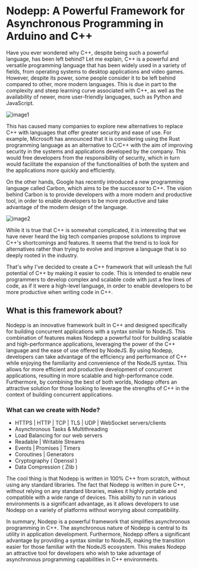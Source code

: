 # Nodepp: A Powerful Framework for Asynchronous Programming in Arduino and C++

Have you ever wondered why C++, despite being such a powerful language, has been left behind? Let me explain, C++ is a powerful and versatile programming language that has been widely used in a variety of fields, from operating systems to desktop applications and video games. However, despite its power, some people consider it to be left behind compared to other, more modern languages. This is due in part to the complexity and steep learning curve associated with C++, as well as the availability of newer, more user-friendly languages, such as Python and JavaScript.

![image1](https://miro.medium.com/v2/resize:fit:504/format:webp/1*cV1KyagYmZRooK-qR7HARQ.gif)

This has caused many companies to explore new alternatives to replace C++ with languages ​​that offer greater security and ease of use. For example, Microsoft has announced that it is considering using the Rust programming language as an alternative to C/C++ with the aim of improving security in the systems and applications developed by the company. This would free developers from the responsibility of security, which in turn would facilitate the expansion of the functionalities of both the system and the applications more quickly and efficiently.

On the other hands, Google has recently introduced a new programming language called Carbon, which aims to be the successor to C++. The vision behind Carbon is to provide developers with a more modern and productive tool, in order to enable developers to be more productive and take advantage of the modern design of the language.

![image2](https://miro.medium.com/v2/resize:fit:720/format:webp/1*UW15zeD2U3-Hq0Tw0oGMFg.gif)

While it is true that C++ is somewhat complicated, it is interesting that we have never heard the big tech companies propose solutions to improve C++'s shortcomings and features. It seems that the trend is to look for alternatives rather than trying to evolve and improve a language that is so deeply rooted in the industry.

That's why I've decided to create a C++ framework that will unleash the full potential of C++ by making it easier to code. This is intended to enable new programmers to develop complex and scalable code with just a few lines of code, as if it were a high-level language, in order to enable developers to be more productive when writing code in C++.

## What is this framework about?

Nodepp is an innovative framework built in C++ and designed specifically for building concurrent applications with a syntax similar to NodeJS. This combination of features makes Nodepp a powerful tool for building scalable and high-performance applications, leveraging the power of the C++ language and the ease of use offered by NodeJS. By using Nodepp, developers can take advantage of the efficiency and performance of C++ while enjoying the familiarity and convenience of the NodeJS syntax. This allows for more efficient and productive development of concurrent applications, resulting in more scalable and high-performance code. Furthermore, by combining the best of both worlds, Nodepp offers an attractive solution for those looking to leverage the strengths of C++ in the context of building concurrent applications.

### What can we create with Node?

- HTTPS | HTTP | TCP | TLS | UDP | WebSocket servers/clients
- Asynchronous Tasks & Multithreading
- Load Balancing for our web servers
- Readable | Writable Streams
- Events | Promises | Timers
- Coroutines | Generators
- Cryptography ( Openssl )
- Data Compression ( Zlib )

The cool thing is that Nodepp is written in 100% C++ from scratch, without using any standard libraries. The fact that Nodepp is written in pure C++, without relying on any standard libraries, makes it highly portable and compatible with a wide range of devices. This ability to run in various environments is a significant advantage, as it allows developers to use Nodepp on a variety of platforms without worrying about compatibility.

In summary, Nodepp is a powerful framework that simplifies asynchronous programming in C++. The asynchronous nature of Nodepp is central to its utility in application development. Furthermore, Nodepp offers a significant advantage by providing a syntax similar to NodeJS, making the transition easier for those familiar with the NodeJS ecosystem. This makes Nodepp an attractive tool for developers who wish to take advantage of asynchronous programming capabilities in C++ environments.